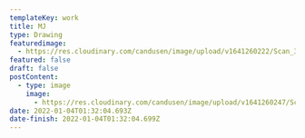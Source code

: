 ```yaml
---
templateKey: work
title: MJ
type: Drawing
featuredimage:
  - https://res.cloudinary.com/candusen/image/upload/v1641260222/Scan_33_crop_x6i0vx.jpg
featured: false
draft: false
postContent:
  - type: image
    image:
      - https://res.cloudinary.com/candusen/image/upload/v1641260247/Scan_33_vchrof.jpg
date: 2022-01-04T01:32:04.693Z
date-finish: 2022-01-04T01:32:04.699Z
---
```

